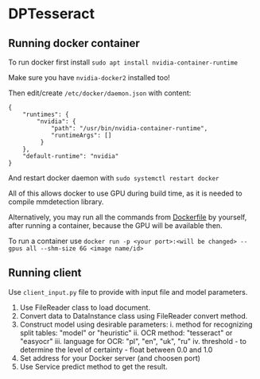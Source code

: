 # DPTesseract

## Running docker container

To run docker first install `sudo apt install nvidia-container-runtime`

Make sure you have `nvidia-docker2` installed too!

Then edit/create `/etc/docker/daemon.json` with content:

```
{
    "runtimes": {
        "nvidia": {
            "path": "/usr/bin/nvidia-container-runtime",
            "runtimeArgs": []
         } 
    },
    "default-runtime": "nvidia" 
}
```

And restart docker daemon with `sudo systemctl restart docker`

All of this allows docker to use GPU during build time, as it is needed to compile mmdetection library.

Alternatively, you may run all the commands from [Dockerfile](Dockerfile) by yourself, after running a container, because the GPU will be available then.

To run a container use `docker run -p <your port>:<will be changed> --gpus all --shm-size 6G <image name/id>`

## Running client

Use `client_input.py` file to provide with input file and model parameters. 
1. Use FileReader class to load document.
2. Convert data to DataInstance class using FileReader convert method.
3. Construct model using desirable parameters:
    i. method for recognizing split tables: "model" or "heuristic"
    ii. OCR method: "tesseract" or "easyocr"
    iii. language for OCR: "pl", "en", "uk", "ru"
    iv. threshold - to determine the level of certainty - float between 0.0 and 1.0
4. Set address for your Docker server (and choosen port)
5. Use Service predict method to get the result.
 
